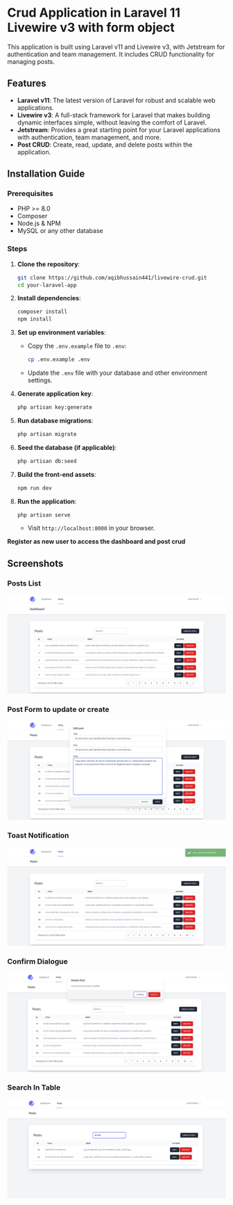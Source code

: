 # Crud Application in Laravel 11 Livewire v3 with form object

This application is built using Laravel v11 and Livewire v3, with Jetstream for authentication and team management. It includes CRUD functionality for managing posts.

## Features
- **Laravel v11**: The latest version of Laravel for robust and scalable web applications.
- **Livewire v3**: A full-stack framework for Laravel that makes building dynamic interfaces simple, without leaving the comfort of Laravel.
- **Jetstream**: Provides a great starting point for your Laravel applications with authentication, team management, and more.
- **Post CRUD**: Create, read, update, and delete posts within the application.


## Installation Guide

### Prerequisites
- PHP >= 8.0
- Composer
- Node.js & NPM
- MySQL or any other database

### Steps

1. **Clone the repository**:
    ```sh
    git clone https://github.com/aqibhussain441/livewire-crud.git
    cd your-laravel-app
    ```

2. **Install dependencies**:
    ```sh
    composer install
    npm install
    ```

3. **Set up environment variables**:
    - Copy the `.env.example` file to `.env`:
        ```sh
        cp .env.example .env
        ```
    - Update the `.env` file with your database and other environment settings.

4. **Generate application key**:
    ```sh
    php artisan key:generate
    ```

5. **Run database migrations**:
    ```sh
    php artisan migrate
    ```

6. **Seed the database (if applicable)**:
    ```sh
    php artisan db:seed
    ```

7. **Build the front-end assets**:
    ```sh
    npm run dev
    ```

8. **Run the application**:
    ```sh
    php artisan serve
    ```
    - Visit `http://localhost:8000` in your browser.

**Register as new user to access the dashboard and post crud**

## Screenshots

### Posts List
![Posts List](public/screenshots/1.png)

### Post Form to update or create
![Dashboard](public/screenshots/2.png)

### Toast Notification
![Notification](public/screenshots/3.png)

### Confirm Dialogue
![Confirm Dialogue](public/screenshots/4.png)

### Search In Table
![Notification](public/screenshots/5.png)


